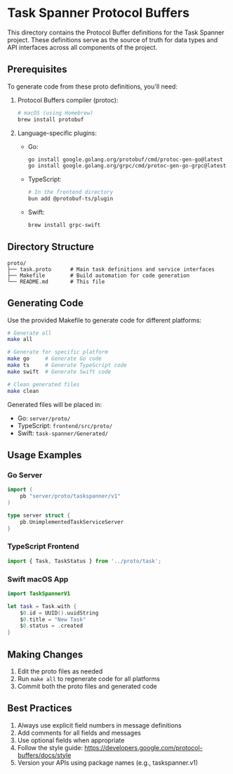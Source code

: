 # Task Spanner Protocol Buffers

This directory contains the Protocol Buffer definitions for the Task Spanner project. These definitions serve as the source of truth for data types and API interfaces across all components of the project.

## Prerequisites

To generate code from these proto definitions, you'll need:

1. Protocol Buffers compiler (protoc):
   ```bash
   # macOS (using Homebrew)
   brew install protobuf
   ```

2. Language-specific plugins:
   - Go:
     ```bash
     go install google.golang.org/protobuf/cmd/protoc-gen-go@latest
     go install google.golang.org/grpc/cmd/protoc-gen-go-grpc@latest
     ```
   - TypeScript:
     ```bash
     # In the frontend directory
     bun add @protobuf-ts/plugin
     ```
   - Swift:
     ```bash
     brew install grpc-swift
     ```

## Directory Structure

```
proto/
├── task.proto      # Main task definitions and service interfaces
├── Makefile        # Build automation for code generation
└── README.md       # This file
```

## Generating Code

Use the provided Makefile to generate code for different platforms:

```bash
# Generate all
make all

# Generate for specific platform
make go     # Generate Go code
make ts     # Generate TypeScript code
make swift  # Generate Swift code

# Clean generated files
make clean
```

Generated files will be placed in:
- Go: `server/proto/`
- TypeScript: `frontend/src/proto/`
- Swift: `task-spanner/Generated/`

## Usage Examples

### Go Server
```go
import (
    pb "server/proto/taskspanner/v1"
)

type server struct {
    pb.UnimplementedTaskServiceServer
}
```

### TypeScript Frontend
```typescript
import { Task, TaskStatus } from '../proto/task';
```

### Swift macOS App
```swift
import TaskSpannerV1

let task = Task.with {
    $0.id = UUID().uuidString
    $0.title = "New Task"
    $0.status = .created
}
```

## Making Changes

1. Edit the proto files as needed
2. Run `make all` to regenerate code for all platforms
3. Commit both the proto files and generated code

## Best Practices

1. Always use explicit field numbers in message definitions
2. Add comments for all fields and messages
3. Use optional fields when appropriate
4. Follow the style guide: https://developers.google.com/protocol-buffers/docs/style
5. Version your APIs using package names (e.g., taskspanner.v1) 